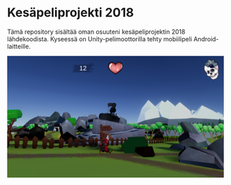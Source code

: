 # Kesäpeliprojekti 2018
Tämä repository sisältää oman osuuteni kesäpeliprojektin 2018 lähdekoodista. Kyseessä on Unity-pelimoottorilla tehty mobiilipeli Android-laitteille.

![Kuva pelistä](kesapeli.png)


